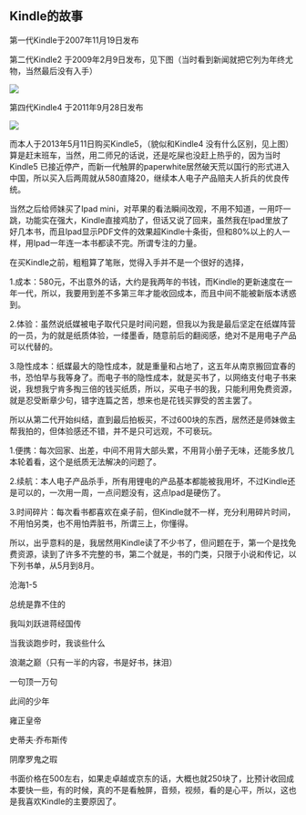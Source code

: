 ## Kindle的故事 ##

第一代Kindle于2007年11月19日发布

第二代Kindle2 于2009年2月9日发布，见下图（当时看到新闻就把它列为年终尤物，当然最后没有入手）
 
![](http://luisyang.weebly.com/uploads/2/2/7/2/22721706/3554654_orig.jpg)
 
第四代Kindle4 于2011年9月28日发布 

![](http://luisyang.weebly.com/uploads/2/2/7/2/22721706/6996832_orig.jpg)


而本人于2013年5月11日购买Kindle5，（貌似和Kindle4  没有什么区别，见上图）算是赶末班车，当然，用二师兄的话说，还是吃屎也没赶上热乎的，因为当时Kindle5 已接近停产，而新一代触屏的paperwhite居然破天荒以国行的形式进入中国，所以买入后两周就从580直降20，继续本人电子产品赔夫人折兵的优良传统。

当然之后给师妹买了Ipad mini，对苹果的看法瞬间改观，不用不知道，一用吓一跳，功能实在强大，Kindle直接鸡肋了，但话又说了回来，虽然我在Ipad里放了好几本书，而且Ipad显示PDF文件的效果超Kindle十条街，但和80%以上的人一样，用Ipad一年连一本书都读不完。所谓专注的力量。

在买Kindle之前，粗粗算了笔账，觉得入手并不是一个很好的选择，

1.成本：580元，不出意外的话，大约是我两年的书钱，而Kindle的更新速度在一年一代，所以，我要用到差不多第三年才能收回成本，而且中间不能被新版本诱惑到。

2.体验：虽然说纸媒被电子取代只是时间问题，但我以为我是最后坚定在纸媒阵营的一员，为的就是纸质体验，一缕墨香，随意前后的翻阅感，绝对不是用电子产品可以代替的。

3.隐性成本：纸媒最大的隐性成本，就是重量和占地了，这五年从南京搬回宜春的书，恐怕早与我等身了。而电子书的隐性成本，就是买书了，以网络支付电子书来说，我想我宁肯多掏三倍的钱买纸质，所以，买电子书的我，只能利用免费资源，就是忍受断章少句，错字连篇之苦，想来也是花钱买罪受的苦主罢了。

所以从第二代开始纠结，直到最后拍板买，不过600块的东西，居然还是师妹做主帮我拍的，但体验感还不错，并不是只可远观，不可亵玩。

1.便携：每次回家、出差，中间不用背大部头累，不用背小册子无味，还能多放几本轮着看，这个是纸质无法解决的问题了。

2.续航：本人电子产品杀手，所有用锂电的产品基本都能被我用坏，不过Kindle还是可以的，一次用一周，一点问题没有，这点Ipad是硬伤了。

3.时间碎片：每次看书都喜欢在桌子前，但Kindle就不一样，充分利用碎片时间，不用怕另类，也不用怕弄脏书，所谓三上，你懂得。

所以，出乎意料的是，我居然用Kindle读了不少书了，但问题在于，第一个是找免费资源，读到了许多不完整的书，第二个就是，书的门类，只限于小说和传记，以下列书单，从5月到8月。

沧海1-5

总统是靠不住的

我叫刘跃进蒋经国传

当我谈跑步时，我谈些什么

浪潮之巅（只有一半的内容，书是好书，抹泪）

一句顶一万句

此间的少年

雍正皇帝

史蒂夫·乔布斯传

阴摩罗鬼之瑕

书面价格在500左右，如果走卓越或京东的话，大概也就250块了，比预计收回成本要快一些，有的时候，真的不是看触屏，音频，视频，看的是心平，所以，这也是我喜欢Kindle的主要原因了。